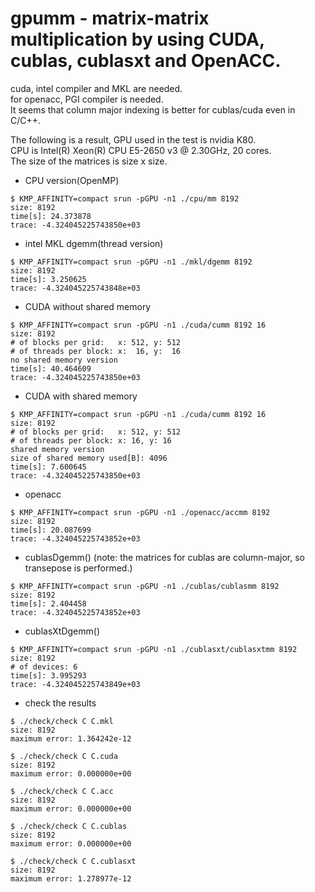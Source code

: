 gpumm - matrix-matrix multiplication by using CUDA, cublas, cublasxt and OpenACC.
===
cuda, intel compiler and MKL are needed.  
for openacc, PGI compiler is needed.  
It seems that column major indexing is better for cublas/cuda even in C/C++.  
  
The following is a result, GPU used in the test is nvidia K80.  
CPU is Intel(R) Xeon(R) CPU E5-2650 v3 @ 2.30GHz, 20 cores.  
The size of the matrices is size x size.  
  
* CPU version(OpenMP)
~~~
$ KMP_AFFINITY=compact srun -pGPU -n1 ./cpu/mm 8192
size: 8192
time[s]: 24.373878
trace: -4.324045225743850e+03
~~~
* intel MKL dgemm(thread version)
~~~
$ KMP_AFFINITY=compact srun -pGPU -n1 ./mkl/dgemm 8192
size: 8192
time[s]: 3.250625
trace: -4.324045225743848e+03
~~~
* CUDA without shared memory
~~~
$ KMP_AFFINITY=compact srun -pGPU -n1 ./cuda/cumm 8192 16
size: 8192
# of blocks per grid:   x: 512, y: 512
# of threads per block: x:  16, y:  16
no shared memory version
time[s]: 40.464609
trace: -4.324045225743850e+03
~~~
* CUDA with shared memory
~~~
$ KMP_AFFINITY=compact srun -pGPU -n1 ./cuda/cumm 8192 16
size: 8192
# of blocks per grid:   x: 512, y: 512
# of threads per block: x: 16, y: 16
shared memory version
size of shared memory used[B]: 4096
time[s]: 7.600645
trace: -4.324045225743850e+03
~~~
* openacc
~~~
$ KMP_AFFINITY=compact srun -pGPU -n1 ./openacc/accmm 8192
size: 8192
time[s]: 20.087699
trace: -4.324045225743852e+03
~~~
* cublasDgemm() (note: the matrices for cublas are column-major, so transepose is performed.)
~~~
$ KMP_AFFINITY=compact srun -pGPU -n1 ./cublas/cublasmm 8192
size: 8192
time[s]: 2.404458
trace: -4.324045225743852e+03
~~~
* cublasXtDgemm()
~~~
$ KMP_AFFINITY=compact srun -pGPU -n1 ./cublasxt/cublasxtmm 8192
size: 8192
# of devices: 6
time[s]: 3.995293
trace: -4.324045225743849e+03
~~~
* check the results
~~~
$ ./check/check C C.mkl
size: 8192
maximum error: 1.364242e-12

$ ./check/check C C.cuda
size: 8192
maximum error: 0.000000e+00

$ ./check/check C C.acc
size: 8192
maximum error: 0.000000e+00

$ ./check/check C C.cublas
size: 8192
maximum error: 0.000000e+00

$ ./check/check C C.cublasxt
size: 8192
maximum error: 1.278977e-12
~~~
